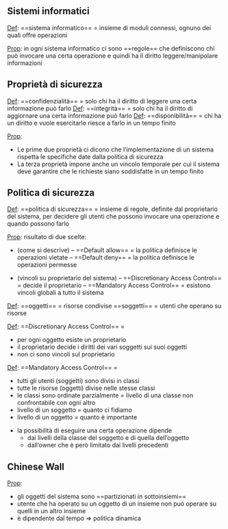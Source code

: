 ## Sistemi informatici
<u>Def</u>:  ==sistema informatico== = insieme di moduli connessi, ognuno dei quali offre operazioni

<u>Prop</u>: in ogni sistema informatico ci sono ==regole== che definiscono chi può invocare una certa operazione e quindi ha il diritto leggere/manipolare informazioni

## Proprietà di sicurezza
<u></u><u>Def</u>: ==confidenzialità== = solo chi ha il diritto di leggere una certa informazione può farlo
<u></u><u>Def</u>: ==integrità== = solo chi ha il diritto di aggiornare una certa informazione può farlo
<u>Def</u>: ==disponibilità== = chi ha un diritto e vuole esercitarlo riesce a farlo in un tempo
finito

<u>Prop</u>: 
* Le prime due proprietà ci dicono che l’implementazione di un sistema rispetta le specifiche date dalla politica di sicurezza
* La terza proprietà impone anche un vincolo temporale per cui il sistema deve garantire che le richieste siano soddisfatte in un tempo finito

## Politica di sicurezza
<u>Def</u>: ==politica di sicurezza== = insieme di regole, definite dal proprietario del sistema, per decidere gli utenti che possono invocare una operazione e quando possono farlo

<u>Prop</u>: risultato di due scelte:
+ (come si descrive)
	– ==Default allow== = la politica definisce le operazioni vietate
	– ==Default deny== = la politica definisce le operazioni permesse
* (vincoli su proprietario del sistema)
	– ==Discretionary Access Control== = decide il proprietario
	– ==Mandatory Access Control== = esistono vincoli globali a tutto il sistema


<u>Def</u>: ==oggetti== = risorse condivise
	==soggetti== = utenti che operano su risorse

<u>Def</u>: ==Discretionary Access Control== = 
* per ogni oggetto esiste un proprietario
* il proprietario decide i diritti dei vari soggetti sui suoi oggetti
* non ci sono vincoli sul proprietario

<u>Def</u>: ==Mandatory Access Control== =
* tutti gli utenti (soggetti) sono divisi in classi
* tutte le risorse (oggetti) divise nelle stesse classi
* le classi sono ordinate parzialmente = livello di una classe non confrontabile con ogni altro 
* livello di un soggetto = quanto ci fidiamo
* livello di un oggetto = quanto è importante
+ la possibilità di eseguire una certa operazione dipende
  - dai livelli della classe del soggetto e di quella dell’oggetto
  - dall’owner che è però limitato dai livelli precedenti


## Chinese Wall
<u>Prop</u>: 
- gli oggetti del sistema sono ==partizionati in sottoinsiemi==
- utente che ha operato su un oggetto di un insieme non può operare su quelli in un altro insieme
 - è dipendente dal tempo => politica dinamica
